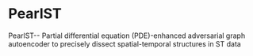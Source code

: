 # PearlST
PearlST-- Partial differential equation (PDE)-enhanced adversarial graph autoencoder to precisely dissect spatial-temporal structures in ST data
